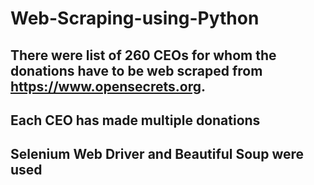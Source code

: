 # Web-Scraping-using-Python

## There were list of 260 CEOs for whom the donations have to be web scraped from https://www.opensecrets.org.
## Each CEO has made multiple donations
## Selenium Web Driver and Beautiful Soup  were used 
